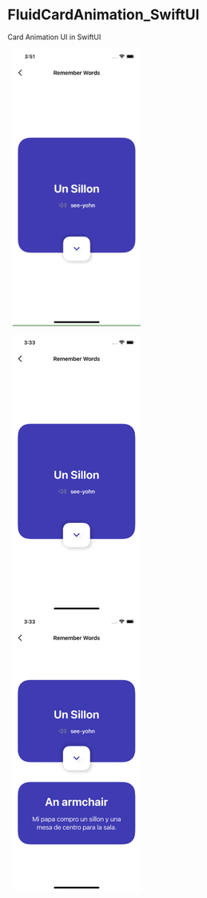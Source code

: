 # FluidCardAnimation_SwiftUI
Card Animation UI in SwiftUI

<img src="/screens/FluidCardAnimation.gif" alt="" width="256" height="554" hspace="10"/>

 <img src="/screens/Close.png" alt="" width="256" height="554" hspace="10"/>  <img src="/screens/open.png" alt="" width="256" height="554" hspace="10"/> 

 
 
